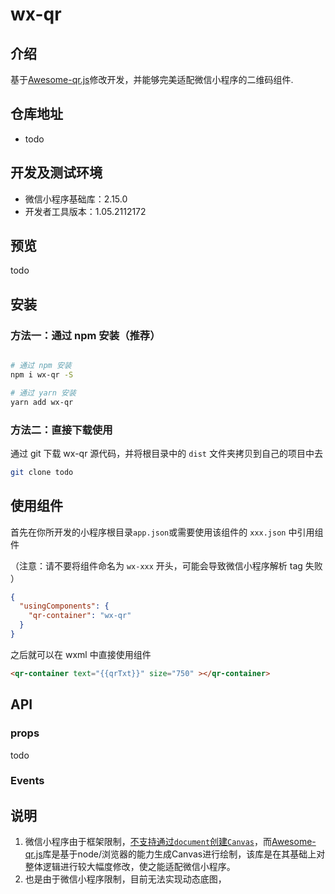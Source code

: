 # wx-qr

## 介绍

基于[Awesome-qr.js](https://github.com/SumiMakito/Awesome-qr.js)修改开发，并能够完美适配微信小程序的二维码组件.

## 仓库地址

- todo

## 开发及测试环境

- 微信小程序基础库：2.15.0
- 开发者工具版本：1.05.2112172

## 预览

todo

## 安装

### 方法一：通过 npm 安装（推荐）

```bash

# 通过 npm 安装
npm i wx-qr -S

# 通过 yarn 安装
yarn add wx-qr

```

### 方法二：直接下载使用

通过 git 下载 wx-qr 源代码，并将根目录中的 `dist` 文件夹拷贝到自己的项目中去

```bash
git clone todo
```

## 使用组件

首先在你所开发的小程序根目录`app.json`或需要使用该组件的 `xxx.json` 中引用组件

（注意：请不要将组件命名为 `wx-xxx` 开头，可能会导致微信小程序解析 tag 失败 ）

```json
{
  "usingComponents": {
    "qr-container": "wx-qr"
  }
}
```

之后就可以在 wxml 中直接使用组件

```html
<qr-container text="{{qrTxt}}" size="750" ></qr-container>
```

## API
### props
todo

### Events

## 说明

1. 微信小程序由于框架限制，[不支持通过`document`创建`Canvas`](https://developers.weixin.qq.com/miniprogram/dev/framework/app-service/)，而[Awesome-qr.js](https://github.com/SumiMakito/Awesome-qr.js)库是基于node/浏览器的能力生成Canvas进行绘制，该库是在其基础上对整体逻辑进行较大幅度修改，使之能适配微信小程序。
2. 也是由于微信小程序限制，目前无法实现动态底图，